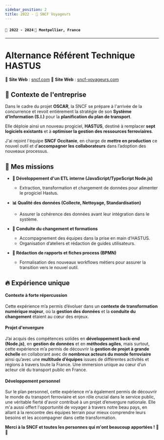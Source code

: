 ```yaml
---
sidebar_position: 2
title: 2022 - 🚆 SNCF Voyageurs
---
```


#### `📅 2022 - 2024` `📍 Montpellier, France`

---

# Alternance Référent Technique HASTUS

🔗 **Site Web** : [sncf.com](https://www.sncf.com/)
🔗 **Site Web** : [sncf-voyageurs.com](https://www.sncf-voyageurs.com/)

## 🎯 Contexte de l'entreprise

Dans le cadre du projet **OSCAR**, la SNCF se prépare à l'arrivée de la concurrence et revoit entièrement la stratégie de son **Système d'Information (S.I.)** pour la **planification du plan de transport**.

Elle déploie ainsi un nouveau progiciel, **HASTUS**, destiné à remplacer **sept logiciels existants** et à **optimiser la gestion des ressources ferroviaires**.

J'ai rejoint l'équipe **SNCF Occitanie**, en charge de **mettre en production** ce nouvel outil et d’**accompagner les collaborateurs** dans l’adoption des nouveaux processus.

## 🚀 Mes missions

-   **💾 Développement d'un ETL interne (JavaScript/TypeScript Node.js)**

    -   Extraction, transformation et chargement de données pour alimenter le progiciel Hastus.

-   **📊 Qualité des données (Collecte, Nettoyage, Standardisation)**

    -   Assurer la cohérence des données avant leur intégration dans le système.

-   **📖 Conduite du changement et formations**

    -   Accompagnement des équipes dans la prise en main d’HASTUS.
    -   Organisation d’ateliers et rédaction de guides utilisateurs.

-   **📝 Rédaction de rapports et fiches process (BPMN)**

    -   Formalisation des nouveaux workflows métiers pour assurer la transition vers le nouvel outil.

## 🔥 Expérience unique

#### Contexte à forte répercussion

Cette expérience m’a permis d’évoluer dans un **contexte de transformation numérique majeur**, où la **gestion des données** et la **conduite du changement** étaient au cœur des enjeux.

#### Projet d'envergure

J’ai acquis des compétences solides en **développement back-end (Node.js)**, en **gestion de données** et en **méthodes agiles**, mais surtout, cette expérience m’a permis de découvrir la **gestion de projet à grande échelle** en collaborant avec de **nombreux acteurs du monde ferroviaire** ainsi qu’avec une **multitude d’équipes** issues de différentes activités et régions à travers toute la France. Une immersion unique au cœur d’un acteur clé du transport public en France.

#### Développement personnel

Sur le plan personnel, cette expérience m'a également permis de découvrir le monde du transport ferroviaire et son rôle crucial dans le service public, une véritable fierté d'avoir contribué à un projet d’envergure nationale. Elle m'a aussi offert l'opportunité de voyager à travers notre beau pays, en allant à la rencontre des équipes terrain pour mieux comprendre leurs besoins et les accompagner dans cette transformation.

**Merci à la SNCF et toutes les personnes qui m'ont beaucoup apportées !** 🚆✨
